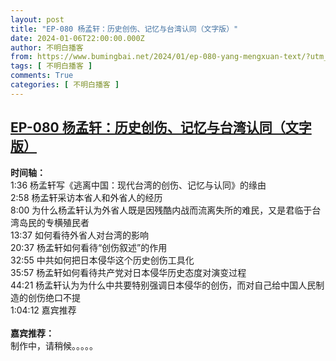 ```yaml
---
layout: post
title: "EP-080 杨孟轩：历史创伤、记忆与台湾认同（文字版）"
date: 2024-01-06T22:00:00.000Z
author: 不明白播客
from: https://www.bumingbai.net/2024/01/ep-080-yang-mengxuan-text/?utm_source=rss&utm_medium=rss&utm_campaign=ep-080-yang-mengxuan-text
tags: [ 不明白播客 ]
comments: True
categories: [ 不明白播客 ]
---
```

<!--1704578400000-->
[EP-080 杨孟轩：历史创伤、记忆与台湾认同（文字版）](https://www.bumingbai.net/2024/01/ep-080-yang-mengxuan-text/?utm_source=rss&utm_medium=rss&utm_campaign=ep-080-yang-mengxuan-text)
------

<div>
<div id="buzzsprout-player-14258366"></div><script src="https://www.buzzsprout.com/1982525/14258366-.js?container_id=buzzsprout-player-14258366&#038;player=small" type="text/javascript" charset="utf-8"></script><p><strong>时间轴：<br></strong>1:36 杨孟轩写《逃离中国：现代台湾的创伤、记忆与认同》的缘由<br>2:58 杨孟轩采访本省人和外省人的经历<br>8:00 为什么杨孟轩认为外省人既是因残酷内战而流离失所的难民，又是君临于台湾岛民的专横殖民者<br>13:37 如何看待外省人对台湾的影响<br>20:37 杨孟轩如何看待“创伤叙述”的作用<br>32:55 中共如何把日本侵华这个历史创伤工具化<br>35:57 杨孟轩如何看待共产党对日本侵华历史态度对演变过程<br>44:21 杨孟轩认为为什么中共要特别强调日本侵华的创伤，而对自己给中国人民制造的创伤绝口不提<br>1:04:12 嘉宾推荐<br><br><strong>嘉宾推荐：<br></strong>制作中，请稍候。。。。。</p><p></p>
</div>
